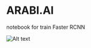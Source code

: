 # ARABI.AI
notebook for train  Faster RCNN

![Alt text](<img width="644" height="674" alt="image" src="https://github.com/user-attachments/assets/d710ed03-c0a9-4fd5-a8b8-b2b98c58cf26" />
)
